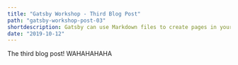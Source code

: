 ```yaml
---
title: "Gatsby Workshop - Third Blog Post"
path: "gatsby-workshop-post-03"
shortdescription: Gatsby can use Markdown files to create pages in your site. You add plugins to read and understand folders with Markdown files and from them create pages automatically.
date: "2019-10-12"
---
```


The third blog post! WAHAHAHAHA